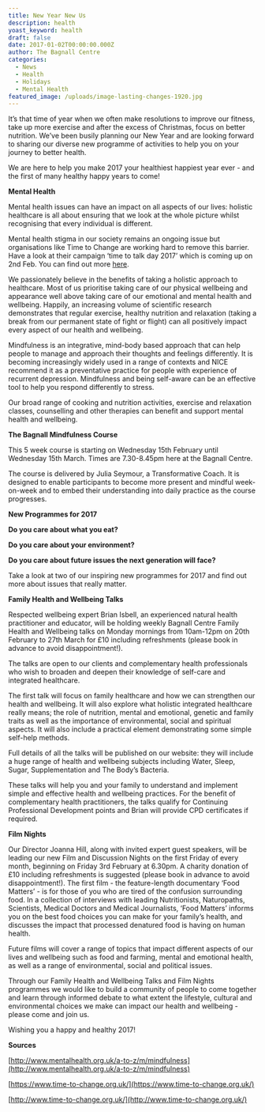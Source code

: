 ```yaml
---
title: New Year New Us
description: health
yoast_keyword: health
draft: false
date: 2017-01-02T00:00:00.000Z
author: The Bagnall Centre
categories:
  - News
  - Health
  - Holidays
  - Mental Health
featured_image: /uploads/image-lasting-changes-1920.jpg
---
```


It’s that time of year when we often make resolutions to improve our fitness, take up more exercise and after the excess of Christmas, focus on better nutrition. We’ve been busily planning our New Year and are looking forward to sharing our diverse new programme of activities to help you on your journey to better health.

We are here to help you make 2017 your healthiest happiest year ever - and the first of many healthy happy years to come! 

**Mental Health**

Mental health issues can have an impact on all aspects of our lives: holistic healthcare is all about ensuring that we look at the whole picture whilst recognising that every individual is different.

Mental health stigma in our society remains an ongoing issue but organisations like Time to Change are working hard to remove this barrier. Have a look at their campaign ‘time to talk day 2017’ which is coming up on 2nd Feb. You can find out more [here](https://www.time-to-change.org.uk/).

We passionately believe in the benefits of taking a holistic approach to healthcare. Most of us prioritise taking care of our physical wellbeing and appearance well above taking care of our emotional and mental health and wellbeing. Happily, an increasing volume of scientific research demonstrates that regular exercise, healthy nutrition and relaxation (taking a break from our permanent state of fight or flight) can all positively impact every aspect of our health and wellbeing.

Mindfulness is an integrative, mind-body based approach that can help people to manage and approach their thoughts and feelings differently. It is becoming increasingly widely used in a range of contexts and NICE recommend it as a preventative practice for people with experience of recurrent depression. Mindfulness and being self-aware can be an effective tool to help you respond differently to stress. 

Our broad range of cooking and nutrition activities, exercise and relaxation classes, counselling and other therapies can benefit and support mental health and wellbeing.

**The Bagnall Mindfulness Course**

This 5 week course is starting on Wednesday 15th February until Wednesday 15th March. Times are 7.30-8.45pm here at the Bagnall Centre.

The course is delivered by Julia Seymour, a Transformative Coach. It is designed to enable participants to become more present and mindful week-on-week and to embed their understanding into daily practice as the course progresses.

**New Programmes for 2017**

**Do you care about what you eat?**

**Do you care about your environment?**

**Do you care about future issues the next generation will face?**

Take a look at two of our inspiring new programmes for 2017 and find out more about issues that really matter.

**Family Health and Wellbeing Talks**

Respected wellbeing expert Brian Isbell, an experienced natural health practitioner and educator, will be holding weekly Bagnall Centre Family Health and Wellbeing talks on Monday mornings from 10am-12pm on 20th February to 27th March for £10 including refreshments (please book in advance to avoid disappointment!).

The talks are open to our clients and complementary health professionals who wish to broaden and deepen their knowledge of self-care and integrated healthcare.

The first talk will focus on family healthcare and how we can strengthen our health and wellbeing. It will also explore what holistic integrated healthcare really means; the role of nutrition, mental and emotional, genetic and family traits as well as the importance of environmental, social and spiritual aspects. It will also include a practical element demonstrating some simple self-help methods.

Full details of all the talks will be published on our website: they will include a huge range of health and wellbeing subjects including Water, Sleep, Sugar, Supplementation and The Body’s Bacteria.

These talks will help you and your family to understand and implement simple and effective health and wellbeing practices. For the benefit of complementary health practitioners, the talks qualify for Continuing Professional Development points and Brian will provide CPD certificates if required.

**Film Nights**

Our Director Joanna Hill, along with invited expert guest speakers, will be leading our new Film and Discussion Nights on the first Friday of every month, beginning on Friday 3rd February at 6.30pm. A charity donation of £10 including refreshments is suggested (please book in advance to avoid disappointment!). The first film - the feature-length documentary ‘Food Matters’ - is for those of you who are tired of the confusion surrounding food. In a collection of interviews with leading Nutritionists, Naturopaths, Scientists, Medical Doctors and Medical Journalists, ‘Food Matters’ informs you on the best food choices you can make for your family’s health, and discusses the impact that processed denatured food is having on human health.

Future films will cover a range of topics that impact different aspects of our lives and wellbeing such as food and farming, mental and emotional health, as well as a range of environmental, social and political issues. 

Through our Family Health and Wellbeing Talks and Film Nights programmes we would like to build a community of people to come together and learn through informed debate to what extent the lifestyle, cultural and environmental choices we make can impact our health and wellbeing - please come and join us.

Wishing you a happy and healthy 2017!

**Sources**

[http://www.mentalhealth.org.uk/a-to-z/m/mindfulness](http://www.mentalhealth.org.uk/a-to-z/m/mindfulness)

[https://www.time-to-change.org.uk/](https://www.time-to-change.org.uk/)

[http://www.time-to-change.org.uk/](http://www.time-to-change.org.uk/)
